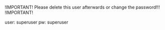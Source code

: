 !IMPORTANT!
Please delete this user afterwards or change the password!!!
!IMPORTANT!

user: superuser
pw: superuser
